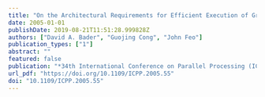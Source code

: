 ```yaml
---
title: "On the Architectural Requirements for Efficient Execution of Graph Algorithms"
date: 2005-01-01
publishDate: 2019-08-21T11:51:28.999828Z
authors: ["David A. Bader", "Guojing Cong", "John Feo"]
publication_types: ["1"]
abstract: ""
featured: false
publication: "*34th International Conference on Parallel Processing (ICPP 2005), 14-17 June 2005, Oslo, Norway*"
url_pdf: "https://doi.org/10.1109/ICPP.2005.55"
doi: "10.1109/ICPP.2005.55"
---
```



